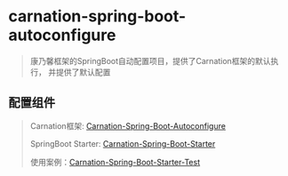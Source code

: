 # carnation-spring-boot-autoconfigure

> 康乃馨框架的SpringBoot自动配置项目，提供了Carnation框架的默认执行， 并提供了默认配置

## 配置组件

> Carnation框架: [Carnation-Spring-Boot-Autoconfigure](https://github.com/VioletFreesia/carnation-core)
>
> SpringBoot Starter: [Carnation-Spring-Boot-Starter](https://github.com/VioletFreesia/carnation-spring-boot-starter)
>
> 使用案例：[Carnation-Spring-Boot-Starter-Test](https://github.com/VioletFreesia/carnation-spring-boot-starter-test)

